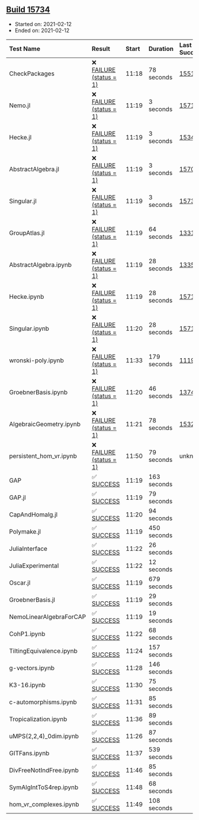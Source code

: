 ## [Build 15734](https://oscarci.mathematik.uni-kl.de/job/oscar/15734/)

* Started on: 2021-02-12
* Ended on: 2021-02-12

| Test Name    | Result | Start | Duration | Last Success | First Failure |
|:-------------|:-------|:------|:---------|:-------------|:--------------|
| CheckPackages | ❌ [FAILURE (status = 1)](https://oscarci.mathematik.uni-kl.de/job/oscar/15734/artifact/logs/build-15734/CheckPackages.log) | 11:18 | 78 seconds | [15514](https://oscarci.mathematik.uni-kl.de/job/oscar/15514/) | [15515](https://oscarci.mathematik.uni-kl.de/job/oscar/15515/) |
| Nemo.jl | ❌ [FAILURE (status = 1)](https://oscarci.mathematik.uni-kl.de/job/oscar/15734/artifact/logs/build-15734/Nemo.jl.log) | 11:19 | 3 seconds | [15714](https://oscarci.mathematik.uni-kl.de/job/oscar/15714/) | [15715](https://oscarci.mathematik.uni-kl.de/job/oscar/15715/) |
| Hecke.jl | ❌ [FAILURE (status = 1)](https://oscarci.mathematik.uni-kl.de/job/oscar/15734/artifact/logs/build-15734/Hecke.jl.log) | 11:19 | 3 seconds | [15344](https://oscarci.mathematik.uni-kl.de/job/oscar/15344/) | [15348](https://oscarci.mathematik.uni-kl.de/job/oscar/15348/) |
| AbstractAlgebra.jl | ❌ [FAILURE (status = 1)](https://oscarci.mathematik.uni-kl.de/job/oscar/15734/artifact/logs/build-15734/AbstractAlgebra.jl.log) | 11:19 | 3 seconds | [15709](https://oscarci.mathematik.uni-kl.de/job/oscar/15709/) | [15710](https://oscarci.mathematik.uni-kl.de/job/oscar/15710/) |
| Singular.jl | ❌ [FAILURE (status = 1)](https://oscarci.mathematik.uni-kl.de/job/oscar/15734/artifact/logs/build-15734/Singular.jl.log) | 11:19 | 3 seconds | [15733](https://oscarci.mathematik.uni-kl.de/job/oscar/15733/) | [15734](https://oscarci.mathematik.uni-kl.de/job/oscar/15734/) |
| GroupAtlas.jl | ❌ [FAILURE (status = 1)](https://oscarci.mathematik.uni-kl.de/job/oscar/15734/artifact/logs/build-15734/GroupAtlas.jl.log) | 11:19 | 64 seconds | [13311](https://oscarci.mathematik.uni-kl.de/job/oscar/13311/) | [13312](https://oscarci.mathematik.uni-kl.de/job/oscar/13312/) |
| AbstractAlgebra.ipynb | ❌ [FAILURE (status = 1)](https://oscarci.mathematik.uni-kl.de/job/oscar/15734/artifact/logs/build-15734/AbstractAlgebra.ipynb.log) | 11:19 | 28 seconds | [13355](https://oscarci.mathematik.uni-kl.de/job/oscar/13355/) | [13356](https://oscarci.mathematik.uni-kl.de/job/oscar/13356/) |
| Hecke.ipynb | ❌ [FAILURE (status = 1)](https://oscarci.mathematik.uni-kl.de/job/oscar/15734/artifact/logs/build-15734/Hecke.ipynb.log) | 11:19 | 28 seconds | [15717](https://oscarci.mathematik.uni-kl.de/job/oscar/15717/) | [15718](https://oscarci.mathematik.uni-kl.de/job/oscar/15718/) |
| Singular.ipynb | ❌ [FAILURE (status = 1)](https://oscarci.mathematik.uni-kl.de/job/oscar/15734/artifact/logs/build-15734/Singular.ipynb.log) | 11:20 | 28 seconds | [15714](https://oscarci.mathematik.uni-kl.de/job/oscar/15714/) | [15715](https://oscarci.mathematik.uni-kl.de/job/oscar/15715/) |
| wronski-poly.ipynb | ❌ [FAILURE (status = 1)](https://oscarci.mathematik.uni-kl.de/job/oscar/15734/artifact/logs/build-15734/wronski-poly.ipynb.log) | 11:33 | 179 seconds | [11192](https://oscarci.mathematik.uni-kl.de/job/oscar/11192/) | [11193](https://oscarci.mathematik.uni-kl.de/job/oscar/11193/) |
| GroebnerBasis.ipynb | ❌ [FAILURE (status = 1)](https://oscarci.mathematik.uni-kl.de/job/oscar/15734/artifact/logs/build-15734/GroebnerBasis.ipynb.log) | 11:20 | 46 seconds | [13748](https://oscarci.mathematik.uni-kl.de/job/oscar/13748/) | [13749](https://oscarci.mathematik.uni-kl.de/job/oscar/13749/) |
| AlgebraicGeometry.ipynb | ❌ [FAILURE (status = 1)](https://oscarci.mathematik.uni-kl.de/job/oscar/15734/artifact/logs/build-15734/AlgebraicGeometry.ipynb.log) | 11:21 | 78 seconds | [15322](https://oscarci.mathematik.uni-kl.de/job/oscar/15322/) | [15323](https://oscarci.mathematik.uni-kl.de/job/oscar/15323/) |
| persistent_hom_vr.ipynb | ❌ [FAILURE (status = 1)](https://oscarci.mathematik.uni-kl.de/job/oscar/15734/artifact/logs/build-15734/persistent_hom_vr.ipynb.log) | 11:50 | 79 seconds | unknown | unknown |
| GAP | ✅ [SUCCESS](https://oscarci.mathematik.uni-kl.de/job/oscar/15734/artifact/logs/build-15734/GAP.log) | 11:19 | 163 seconds |  |  |
| GAP.jl | ✅ [SUCCESS](https://oscarci.mathematik.uni-kl.de/job/oscar/15734/artifact/logs/build-15734/GAP.jl.log) | 11:19 | 79 seconds |  |  |
| CapAndHomalg.jl | ✅ [SUCCESS](https://oscarci.mathematik.uni-kl.de/job/oscar/15734/artifact/logs/build-15734/CapAndHomalg.jl.log) | 11:20 | 94 seconds |  |  |
| Polymake.jl | ✅ [SUCCESS](https://oscarci.mathematik.uni-kl.de/job/oscar/15734/artifact/logs/build-15734/Polymake.jl.log) | 11:19 | 450 seconds |  |  |
| JuliaInterface | ✅ [SUCCESS](https://oscarci.mathematik.uni-kl.de/job/oscar/15734/artifact/logs/build-15734/JuliaInterface.log) | 11:22 | 26 seconds |  |  |
| JuliaExperimental | ✅ [SUCCESS](https://oscarci.mathematik.uni-kl.de/job/oscar/15734/artifact/logs/build-15734/JuliaExperimental.log) | 11:22 | 12 seconds |  |  |
| Oscar.jl | ✅ [SUCCESS](https://oscarci.mathematik.uni-kl.de/job/oscar/15734/artifact/logs/build-15734/Oscar.jl.log) | 11:19 | 679 seconds |  |  |
| GroebnerBasis.jl | ✅ [SUCCESS](https://oscarci.mathematik.uni-kl.de/job/oscar/15734/artifact/logs/build-15734/GroebnerBasis.jl.log) | 11:19 | 29 seconds |  |  |
| NemoLinearAlgebraForCAP | ✅ [SUCCESS](https://oscarci.mathematik.uni-kl.de/job/oscar/15734/artifact/logs/build-15734/NemoLinearAlgebraForCAP.log) | 11:19 | 19 seconds |  |  |
| CohP1.ipynb | ✅ [SUCCESS](https://oscarci.mathematik.uni-kl.de/job/oscar/15734/artifact/logs/build-15734/CohP1.ipynb.log) | 11:22 | 68 seconds |  |  |
| TiltingEquivalence.ipynb | ✅ [SUCCESS](https://oscarci.mathematik.uni-kl.de/job/oscar/15734/artifact/logs/build-15734/TiltingEquivalence.ipynb.log) | 11:24 | 157 seconds |  |  |
| g-vectors.ipynb | ✅ [SUCCESS](https://oscarci.mathematik.uni-kl.de/job/oscar/15734/artifact/logs/build-15734/g-vectors.ipynb.log) | 11:28 | 146 seconds |  |  |
| K3-16.ipynb | ✅ [SUCCESS](https://oscarci.mathematik.uni-kl.de/job/oscar/15734/artifact/logs/build-15734/K3-16.ipynb.log) | 11:30 | 75 seconds |  |  |
| c-automorphisms.ipynb | ✅ [SUCCESS](https://oscarci.mathematik.uni-kl.de/job/oscar/15734/artifact/logs/build-15734/c-automorphisms.ipynb.log) | 11:31 | 85 seconds |  |  |
| Tropicalization.ipynb | ✅ [SUCCESS](https://oscarci.mathematik.uni-kl.de/job/oscar/15734/artifact/logs/build-15734/Tropicalization.ipynb.log) | 11:36 | 89 seconds |  |  |
| uMPS(2,2,4)_0dim.ipynb | ✅ [SUCCESS](https://oscarci.mathematik.uni-kl.de/job/oscar/15734/artifact/logs/build-15734/uMPS-2-2-4-_0dim.ipynb.log) | 11:26 | 87 seconds |  |  |
| GITFans.ipynb | ✅ [SUCCESS](https://oscarci.mathematik.uni-kl.de/job/oscar/15734/artifact/logs/build-15734/GITFans.ipynb.log) | 11:37 | 539 seconds |  |  |
| DivFreeNotIndFree.ipynb | ✅ [SUCCESS](https://oscarci.mathematik.uni-kl.de/job/oscar/15734/artifact/logs/build-15734/DivFreeNotIndFree.ipynb.log) | 11:46 | 85 seconds |  |  |
| SymAlgIntToS4rep.ipynb | ✅ [SUCCESS](https://oscarci.mathematik.uni-kl.de/job/oscar/15734/artifact/logs/build-15734/SymAlgIntToS4rep.ipynb.log) | 11:48 | 68 seconds |  |  |
| hom_vr_complexes.ipynb | ✅ [SUCCESS](https://oscarci.mathematik.uni-kl.de/job/oscar/15734/artifact/logs/build-15734/hom_vr_complexes.ipynb.log) | 11:49 | 108 seconds |  |  |
